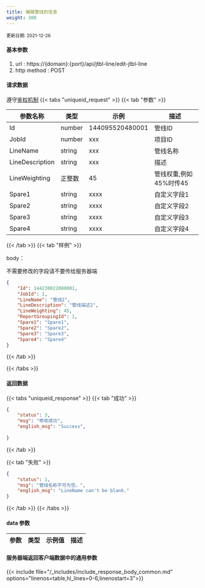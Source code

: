 ```yaml
---
title: 编辑管线的信息
weight: 300
---
```


<small>更新日期: 2021-12-26</small>

#### 基本参数
1. url : https://{domain}:{port}/api/jtbl-line/edit-jtbl-line
2. http method : POST

#### 请求数据
遵守[鉴权机制](/auth/)
{{< tabs "uniqueid_request" >}}
{{< tab "参数" >}} 

|  参数名称   |  类型 |  示例 |  描述 |
|  ----  | ----  | ----  | ----  |
|  Id  | number  | 144095520480001  | 管线ID |
|  JobId  | number  | xxx  | 项目ID |
|  LineName  | string  | xxx  | 管线名称 |
|  LineDescription  | string  | xxx  | 描述 |
|  LineWeighting  | 正整数  | 45  | 管线权重,例如45%时传45 |
|  Spare1  |  string | xxxx | 自定义字段1 |
|  Spare2  |  string | xxxx | 自定义字段2 |
|  Spare3  |  string | xxxx | 自定义字段3 |
|  Spare4  |  string | xxxx | 自定义字段4 |
 
{{< /tab >}}
{{< tab "样例" >}}


body： 

不需要修改的字段请不要传给服务器端

```json
{
    "Id": 144230022080001,
    "JobId": 1,
    "LineName": "管线2",
    "LineDescription": "管线描述2",
    "LineWeighting": 45,
    "ReportGroupingId": 1,
    "Spare1": "Spare1",
    "Spare2": "Spare2",
    "Spare3": "Spare3",
    "Spare4": "Spare4"
}
```
{{< /tab >}}

{{< /tabs >}}


#### 返回数据


{{< tabs "uniqueid_response" >}}
{{< tab "成功" >}} 
```json
{
    "status": 3,
    "msg": "修改成功",
    "english_msg": "Success",
  
}
```   
{{< /tab >}}

{{< tab "失败" >}}
```json
{
    "status": 1,
    "msg": "管线名称不可为空。",
    "english_msg": "LineName can't be blank."
}
```
{{< /tab >}}
{{< /tabs >}}
#### data 参数

|  参数   |  类型 |  示例值 |  描述 |
|  ----  | ----  | ----  |----  |
 
#### 服务器端返回客户端数据中的通用参数

{{< include file="/_includes/include_response_body_common.md"  options="linenos=table,hl_lines=0-6,linenostart=3">}}

